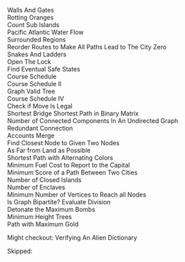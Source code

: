 <!-- Island Perimeter	 -->
<!-- Find the Town Judge	 -->
<!-- Number of Islands   	 -->
<!-- Max Area of Island   	 -->
<!-- Clone Graph   	 -->

Walls And Gates   	
Rotting Oranges   	
Count Sub Islands	
Pacific Atlantic Water Flow   	
Surrounded Regions   	
Reorder Routes to Make All Paths Lead to The City Zero	
Snakes And Ladders	
Open The Lock	
Find Eventual Safe States	
Course Schedule   	
Course Schedule II   	
Graph Valid Tree   	
Course Schedule IV	
Check if Move Is Legal	
Shortest Bridge	
Shortest Path in Binary Matrix	
Number of Connected Components In An Undirected Graph   	
Redundant Connection   	
Accounts Merge	
Find Closest Node to Given Two Nodes	
As Far from Land as Possible	
Shortest Path with Alternating Colors	
Minimum Fuel Cost to Report to the Capital	
Minimum Score of a Path Between Two Cities	
Number of Closed Islands	
Number of Enclaves	
Minimum Number of Vertices to Reach all Nodes	
Is Graph Bipartite?	
Evaluate Division	
Detonate the Maximum Bombs	
Minimum Height Trees	
Path with Maximum Gold

Might checkout:
Verifying An Alien Dictionary	

Skipped:
